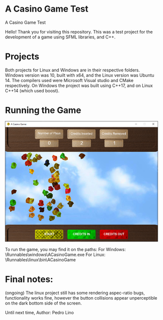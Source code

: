 # A Casino Game Test
A Casino Game Test

Hello!
Thank you for visiting this repository.
This was a test project for the development of a game using SFML libraries, and C++. 

# Projects
Both projects for Linux and Windows are in their respective folders.
Windows version was 10, built with x64, and the Linux version was Ubuntu 14.
The compilers used were Microsoft Visual studio and CMake respectively.
On Windows the project was built using C++17, and on Linux C++14 (which used boost).

# Running the Game
![Alt text](ReadmeResources/GamePhoto.png?raw=true "Running Game Photo")

To run the game, you may find it on the paths:
For Windows: \Runnables\windows\ACasinoGame.exe
For Linux: \Runnables\linux\bin\ACasinoGame


# Final notes:
(ongoing) The linux project still has some rendering aspec-ratio bugs, functionality works fine, however the button collisions appear unperceptible on the dark bottom side of the screen.

Until next time,
Author: Pedro Lino
